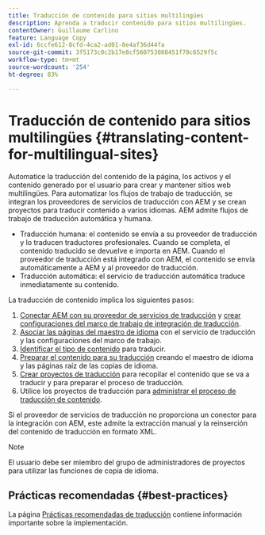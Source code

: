 ```yaml
---
title: Traducción de contenido para sitios multilingües
description: Aprenda a traducir contenido para sitios multilingües.
contentOwner: Guillaume Carlino
feature: Language Copy
exl-id: 6ccfe612-8cfd-4ca2-ad01-8e4af36d44fa
source-git-commit: 3f5173c0c2b17e8cf560753088451f78c6529f5c
workflow-type: tm+mt
source-wordcount: '254'
ht-degree: 83%

---
```


# Traducción de contenido para sitios multilingües {#translating-content-for-multilingual-sites}

Automatice la traducción del contenido de la página, los activos y el contenido generado por el usuario para crear y mantener sitios web multilingües. Para automatizar los flujos de trabajo de traducción, se integran los proveedores de servicios de traducción con AEM y se crean proyectos para traducir contenido a varios idiomas. AEM admite flujos de trabajo de traducción automática y humana.

* Traducción humana: el contenido se envía a su proveedor de traducción y lo traducen traductores profesionales. Cuando se completa, el contenido traducido se devuelve e importa en AEM. Cuando el proveedor de traducción está integrado con AEM, el contenido se envía automáticamente a AEM y al proveedor de traducción.
* Traducción automática: el servicio de traducción automática traduce inmediatamente su contenido.

La traducción de contenido implica los siguientes pasos:

1. [Conectar AEM con su proveedor de servicios de traducción](/help/sites-administering/tc-tic.md#connecting-to-a-translation-service-provider) y [crear configuraciones del marco de trabajo de integración de traducción](/help/sites-administering/tc-tic.md).
1. [Asociar las páginas del maestro de idioma](/help/sites-administering/tc-tic.md#configuring-pages-for-translation) con el servicio de traducción y las configuraciones del marco de trabajo.
1. [Identificar el tipo de contenido](/help/sites-administering/tc-rules.md) para traducir.
1. [Preparar el contenido para su traducción](/help/sites-administering/tc-prep.md) creando el maestro de idioma y las páginas raíz de las copias de idioma.
1. [Crear proyectos de traducción](/help/sites-administering/tc-manage.md) para recopilar el contenido que se va a traducir y para preparar el proceso de traducción.
1. Utilice los proyectos de traducción para [administrar el proceso de traducción de contenido](/help/sites-administering/tc-manage.md).

Si el proveedor de servicios de traducción no proporciona un conector para la integración con AEM, este admite la extracción manual y la reinserción del contenido de traducción en formato XML.

>[!NOTE]
>
>El usuario debe ser miembro del grupo de administradores de proyectos para utilizar las funciones de copia de idioma.

## Prácticas recomendadas   {#best-practices}

La página [Prácticas recomendadas de traducción](/help/sites-administering/tc-bp.md) contiene información importante sobre la implementación.
